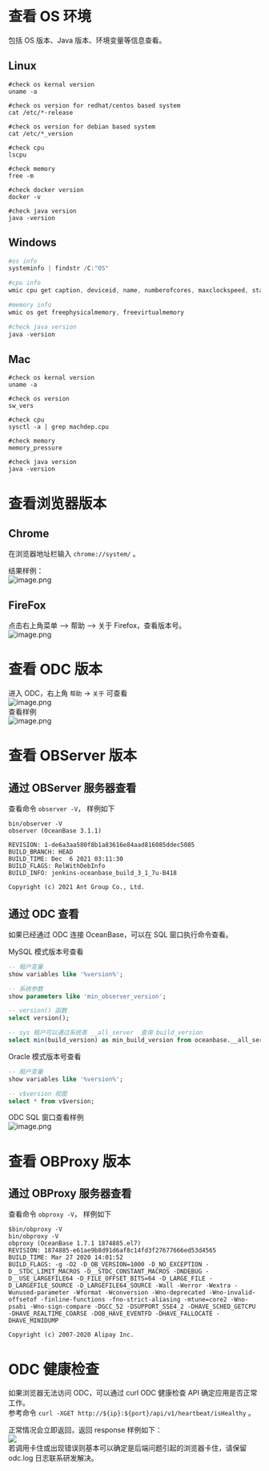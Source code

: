 <a name="W8pNr"></a>
# 查看 OS 环境
包括 OS 版本、Java 版本、环境变量等信息查看。

<a name="qGoY9"></a>
## Linux
```shell
#check os kernal version
uname -a

#check os version for redhat/centos based system
cat /etc/*-release

#check os version for debian based system
cat /etc/*_version

#check cpu
lscpu

#check memory
free -m

#check docker version
docker -v

#check java version
java -version
```
<a name="Q6SuM"></a>
## Windows
```powershell
#os info
systeminfo | findstr /C:"OS"

#cpu info
wmic cpu get caption, deviceid, name, numberofcores, maxclockspeed, status

#memory info
wmic os get freephysicalmemory, freevirtualmemory

#check java version
java -version

```
<a name="dgTSq"></a>
## Mac
```shell
#check os kernal version
uname -a

#check os version
sw_vers

#check cpu
sysctl -a | grep machdep.cpu

#check memory
memory_pressure

#check java version
java -version
```


<a name="zYX0M"></a>
# 查看浏览器版本
<a name="UJSqQ"></a>
## Chrome
在浏览器地址栏输入 `chrome://system/` 。

结果样例：<br />![image.png](https://intranetproxy.alipay.com/skylark/lark/0/2022/png/188311/1648193493650-331f384c-c236-4bcd-8ce9-46361e2bb0c8.png#clientId=u594558cf-bf2a-4&from=paste&height=421&id=ufe716f2d&originHeight=842&originWidth=1790&originalType=binary&ratio=1&rotation=0&showTitle=false&size=447121&status=done&style=stroke&taskId=u66bc2d3d-be69-4ba5-97a8-46825bf49e0&title=&width=895)
<a name="f33r9"></a>
## FireFox
点击右上角菜单 --> 帮助 --> 关于 Firefox，查看版本号。<br />![image.png](https://intranetproxy.alipay.com/skylark/lark/0/2022/png/188311/1649575090922-e8a61b1a-b8fb-430a-9eb6-e17bbe64870f.png#clientId=u2b7a83ab-6cb6-4&from=paste&height=346&id=u1e1260c7&originHeight=692&originWidth=1026&originalType=binary&ratio=1&rotation=0&showTitle=false&size=302425&status=done&style=stroke&taskId=ucffd5d60-b358-4d4f-aacd-ecbc1c8daa2&title=&width=513)

<a name="gE7Hr"></a>
# 查看 ODC 版本
进入 ODC，右上角  `帮助` -> `关于` 可查看<br />![image.png](https://intranetproxy.alipay.com/skylark/lark/0/2022/png/188311/1648193617673-8d7e73f9-0d26-4830-8055-75e83af538ef.png#clientId=u594558cf-bf2a-4&from=paste&height=246&id=ucbb9f7c3&originHeight=492&originWidth=1032&originalType=binary&ratio=1&rotation=0&showTitle=false&size=160108&status=done&style=stroke&taskId=u424333f9-fb5a-4661-8801-e8e84f5eaab&title=&width=516)<br />查看样例<br />![image.png](https://intranetproxy.alipay.com/skylark/lark/0/2022/png/188311/1648193668155-26c6cc31-2cc7-4861-8339-3981b3affa8d.png#clientId=u594558cf-bf2a-4&from=paste&height=264&id=u6b2dee70&originHeight=528&originWidth=964&originalType=binary&ratio=1&rotation=0&showTitle=false&size=97501&status=done&style=stroke&taskId=u8265e2cd-736d-42b4-96ac-0d33ca87cb2&title=&width=482)

<a name="egKAC"></a>
# 查看 OBServer 版本

<a name="cz32v"></a>
## 通过 OBServer 服务器查看
查看命令 `observer -V`， 样例如下
```shell
bin/observer -V
observer (OceanBase 3.1.1)

REVISION: 1-de6a3aa580f8b1a83616e84aad816085ddec5085
BUILD_BRANCH: HEAD
BUILD_TIME: Dec  6 2021 03:11:30
BUILD_FLAGS: RelWithDebInfo
BUILD_INFO: jenkins-oceanbase_build_3_1_7u-B418

Copyright (c) 2021 Ant Group Co., Ltd.
```

<a name="ITwQT"></a>
## 通过 ODC 查看
如果已经通过 ODC 连接 OceanBase，可以在 SQL 窗口执行命令查看。

MySQL 模式版本号查看
```sql
-- 租户变量
show variables like '%version%';

-- 系统参数
show parameters like 'min_observer_version';

-- version() 函数
select version();

-- sys 租户可以通过系统表 __all_server  查询 build_version
select min(build_version) as min_build_version from oceanbase.__all_server;
```
Oracle 模式版本号查看
```sql
-- 租户变量
show variables like '%version%';

-- v$version 视图
select * from v$version;
```

ODC SQL 窗口查看样例<br />![image.png](https://intranetproxy.alipay.com/skylark/lark/0/2022/png/188311/1648194332687-01d0a5e7-5bdf-4352-9994-1f813ddc147f.png#clientId=u594558cf-bf2a-4&from=paste&height=408&id=u8e99d0b9&originHeight=816&originWidth=2138&originalType=binary&ratio=1&rotation=0&showTitle=false&size=254080&status=done&style=stroke&taskId=ucd9f8cd5-22f3-4cb8-8d2a-18bec7f3a17&title=&width=1069)

<a name="cB1CX"></a>
# 查看 OBProxy 版本

<a name="ZsFVu"></a>
## 通过 OBProxy 服务器查看
查看命令 `obproxy -V`， 样例如下
```shell
$bin/obproxy -V
bin/obproxy -V
obproxy (OceanBase 1.7.1 1874885.el7)
REVISION: 1874885-e61ae9b8d91d6af8c14fd3f27677666ed53d4565
BUILD_TIME: Mar 27 2020 14:01:52
BUILD_FLAGS: -g -O2 -D_OB_VERSION=1000 -D_NO_EXCEPTION -D__STDC_LIMIT_MACROS -D__STDC_CONSTANT_MACROS -DNDEBUG -D__USE_LARGEFILE64 -D_FILE_OFFSET_BITS=64 -D_LARGE_FILE -D_LARGEFILE_SOURCE -D_LARGEFILE64_SOURCE -Wall -Werror -Wextra -Wunused-parameter -Wformat -Wconversion -Wno-deprecated -Wno-invalid-offsetof -finline-functions -fno-strict-aliasing -mtune=core2 -Wno-psabi -Wno-sign-compare -DGCC_52 -DSUPPORT_SSE4_2 -DHAVE_SCHED_GETCPU -DHAVE_REALTIME_COARSE -DOB_HAVE_EVENTFD -DHAVE_FALLOCATE -DHAVE_MINIDUMP

Copyright (c) 2007-2020 Alipay Inc.
```

<a name="JzPvM"></a>
# ODC 健康检查
如果浏览器无法访问 ODC，可以通过 curl ODC 健康检查 API  确定应用是否正常工作。<br />参考命令 `curl -XGET http://${ip}:${port}/api/v1/heartbeat/isHealthy` 。

正常情况会立即返回，返回 response 样例如下：<br />![](https://intranetproxy.alipay.com/skylark/lark/0/2022/png/304552/1649407843922-19301f9b-e3c5-4762-8839-47cb30b35ae2.png#from=url&id=zhl6k&originHeight=184&originWidth=1442&originalType=binary&ratio=1&rotation=0&showTitle=false&status=done&style=stroke&title=)<br />若调用卡住或出现错误则基本可以确定是后端问题引起的浏览器卡住，请保留 odc.log 日志联系研发解决。



